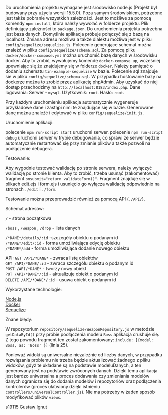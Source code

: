 Do uruchomienia projektu wymagane jest środowisko node.js (Projekt był budowany przy użyciu wersji 15.5.0). Poza samym środowiskiem,
potrzebne jest także pobranie wszystkich zależności. Jest to możliwe za pomocą komendy `npm install`, która należy wywołać w folderze projektu.
Plik definiujący zależności to `package.json`.
Do uruchomienia projektu potrzebna jest baza danych. Domyślnie aplikacja próbuje połączyć się z bazą na localhost.
Zmiana adresu możliwa a także dialektu możliwa jest w pliku `config/sequelize/sequelize.js`. 
Polecenie generujące schemat można znaleźć w pliku `config/sequelize/schema.sql`.
Za pomocą pliku `docker/docker-compose.yml` można uruchomić bazę danych w środowisku docker. Aby to zrobić, wywołujemy komendę `docker-compose up`, 
wcześniej upewniając się że znajdujemy się w folderze `docker`. 
Należy pamiętać o dodaniu schematu `tin-example-sequelize` w bazie. Polecenie sql znajduje sie w pliku `config/sequelize/schema.sql`.
W przypadku hostowanie bazy na dockerze można to zrobić przez aplikację phpAdmin. Aby uzyskać do niej dostęp przechodzimy na `http://localhost:8183/index.php`.
Dane logowania: Serwer - `mysql`. Użytkownik: `root`. Hasło: `root`. 

Przy każdym uruchomieniu aplikacja automatycznie wygeneruje przykładowe dane i zastąpi nimi te znajdujące się w bazie.
Generowane danę można znaleźć i edytować w pliku `config/sequelize/init.js`.

Uruchomienie aplikacji:

polecenie `npm run-script start` uruchomi serwer.
polecenie `npm run-script debug` uruchomi serwer w trybie debugowania, co sprawi że serwer będzie automatycznie restartować się przy zmianie plików a także pozwoli na podłączenie debugera.

Testowanie:

Aby wygodnie testować walidację po stronie serwera, należy wyłączyć walidację po stronie klienta. Aby to zrobić, trzeba usunąć (zakomentować)
fragment `onsubmit="return validateForm()"`. Fragment znajduję  się w plikach edit.ejs i form.ejs i usunięcio go wyłącza walidację odpowiednio na stronach
`./edit` i `./form`.  

Testowanie można przeprowadzić również za pomocą API (`./API/`).

Schemat adresów:

`/` - strona początkowa

`/boss` , `/weapon` , `/drop` - lista danych

`/*DANE*/details/:id` -szczegóły obiektu o podanym id <br/>
`/*DANE*/edit/:id` - forma umożliwiająca edycję obiektu <br/>
`/*DANE*/add` - forma umożliwiająca dodanie nowego obiektu <br/>

API:
`GET /API/*DANE*` - zwraca listę obiektów <br/>
`GET /API/*DANE/:id` - zwraca szczegółu obiektu o podanym id <br/>
`POST /API/*DANE*` - tworzy nowy obiekt <br/>
`PUT /API/*DANE*/:id` - aktualizuje obiekt o podanym id <br/>
`DELETE /API/*DANE*/:id` - usuwa obiekt o podanym id <br/>

Wykorzystane technologie:

[Node.js](https://nodejs.org) <br/>
[Docker](https://www.docker.com) <br/>
[Sequelize](https://sequelize.org) <br/>



Znane błędy:

W repozytorium `repository/sequelize/WeaponRepository.js` w metodzie `getDataById()` 
przy próbie podłączenia modelu `Boss` aplikacja crushuje się. Z tego powodu fragment ten 
został zakomentowany:
`include: [{model: Boss, as: 'Boss' }]` (linia 25).

Ponieważ widoki są uniwersalne niezależnie od liczby danych, w przypadku rozwiązania problemu nie trzeba będzie aktualizować
żadnego z pliku widoków, gdyż te układane są na podstawie modeluDanych, a ten generowany jest na podstawie zwróconych danych.
Dzięki temu aplikacja jest bardzo uniwersalna a proces dodawania czy zmieniania modelów danych ogranicza się do dodania modelów 
i repozytoriów oraz podłączenia kontrolerów (proces ułatwiony dzięki istnieniu `controllers/universalController.js`).
Nie ma potrzeby w żaden sposób modyfikować plików `views`.


s19115 Gustaw Ignut
